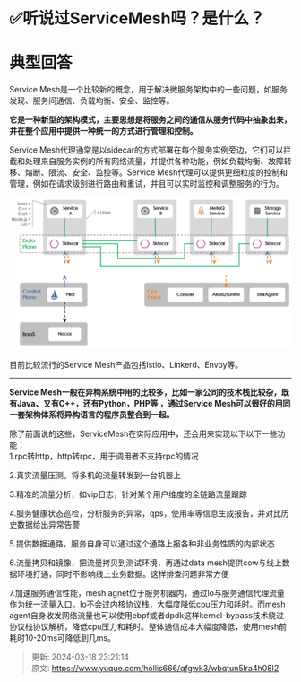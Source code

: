 # ✅听说过ServiceMesh吗？是什么？

# 典型回答


Service Mesh是一个比较新的概念，用于解决微服务架构中的一些问题，如服务发现、服务间通信、负载均衡、安全、监控等。



**它是一种新型的架构模式，主要思想是将服务之间的通信从服务代码中抽象出来，并在整个应用中提供一种统一的方式进行管理和控制。**



Service Mesh代理通常是以sidecar的方式部署在每个服务实例旁边，它们可以拦截和处理来自服务实例的所有网络流量，并提供各种功能，例如负载均衡、故障转移、熔断、限流、安全、监控等。Service Mesh代理可以提供更细粒度的控制和管理，例如在请求级别进行路由和重试，并且可以实时监控和调整服务的行为。



![1679215360555-87382def-c169-40e4-8131-5cde4156a49c.png](./img/54cH9mUTXoxfOr5B/1679215360555-87382def-c169-40e4-8131-5cde4156a49c-474004.png)



目前比较流行的Service Mesh产品包括Istio、Linkerd、Envoy等。

****

**Service Mesh一般在异构系统中用的比较多，比如一家公司的技术栈比较杂，既有Java、又有C++，还有Python，PHP等 ，通过Service Mesh可以很好的用同一套架构体系将异构语言的程序员整合到一起。**





除了前面说的这些，ServiceMesh在实际应用中，还会用来实现以下以下一些功能：  
1.rpc转http，http转rpc，用于调用者不支持rpc的情况

  
2.真实流量压测，将多机的流量转发到一台机器上

  
3.精准的流量分析，如vip日志，针对某个用户维度的全链路流量跟踪

  
4.服务健康状态巡检，分析服务的异常，qps，使用率等信息生成报告，并对比历史数据给出异常告警

  
5.提供数据通路，服务自身可以通过这个通路上报各种非业务性质的内部状态

  
6.流量拷贝和镜像，把流量拷贝到测试环境，再通过data mesh提供cow与线上数据环境打通，同时不影响线上业务数据。这样排查问题非常方便

  
7.加速服务通信性能，mesh agnet位于服务机器内，通过lo与服务通信代理流量作为统一流量入口。lo不会过内核协议栈，大幅度降低cpu压力和耗时。而mesh agent自身收发网络流量也可以使用ebpf或者dpdk这样kernel-bypass技术绕过协议栈协议解析，降低cpu压力和耗时。整体通信成本大幅度降低，使用mesh前耗时10-20ms可降低到几ms。  


  




> 更新: 2024-03-18 23:21:14  
> 原文: <https://www.yuque.com/hollis666/qfgwk3/wbqtun5lra4h08l2>